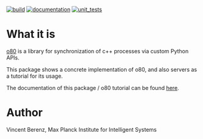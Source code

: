 [![build](https://raw.githubusercontent.com/MPI-IS-BambooAgent/sw_badges/master/badges/plans/o80/build.svg?sanitize=true)](url)
[![documentation](https://raw.githubusercontent.com/MPI-IS-BambooAgent/sw_badges/master/badges/plans/o80/doc.svg?sanitize=true)](url)
[![unit_tests](https://raw.githubusercontent.com/MPI-IS-BambooAgent/sw_badges/master/badges/plans/o80/unit%20tests.svg?sanitize=true)](url)


# What it is

[o80](https://intelligent-soft-robots.github.io/code_documentation/o80/docs/sphinx/html/index.html) is a library for synchronization of c++ processes via custom Python APIs.

This package shows a concrete implementation of o80, and also servers as a tutorial for its usage.

The documentation of this package / o80 tutorial can be found [here](https://intelligent-soft-robots.github.io/code_documentation/o80_example/docs/sphinx/html/index.html).


# Author

Vincent Berenz, Max Planck Institute for Intelligent Systems


